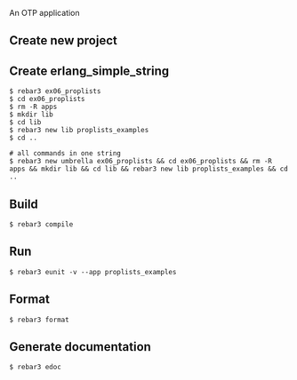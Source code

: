An OTP application

Create new project
----	
Create erlang_simple_string
----	
	$ rebar3 ex06_proplists
	$ cd ex06_proplists
	$ rm -R apps
	$ mkdir lib
	$ cd lib
	$ rebar3 new lib proplists_examples
	$ cd ..
	
	# all commands in one string
	$ rebar3 new umbrella ex06_proplists && cd ex06_proplists && rm -R apps && mkdir lib && cd lib && rebar3 new lib proplists_examples && cd ..

Build
-----
	$ rebar3 compile

Run
-----
	$ rebar3 eunit -v --app proplists_examples
	
Format
-----
	$ rebar3 format

Generate documentation
-----
	$ rebar3 edoc
